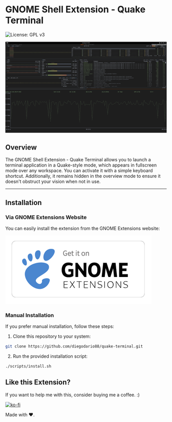 # GNOME Shell Extension - Quake Terminal

![License: GPL v3](https://img.shields.io/badge/License-GPL%20v3-blue.svg)

![Extension Screenshot](assets/screenshot.png)

## Overview

The GNOME Shell Extension - Quake Terminal allows you to launch a terminal application in a Quake-style mode, which appears in fullscreen mode over any workspace. You can activate it with a simple keyboard shortcut. Additionally, it remains hidden in the overview mode to ensure it doesn't obstruct your vision when not in use.

---

## Installation

### Via GNOME Extensions Website

You can easily install the extension from the GNOME Extensions website:

[![Get it on GNOME Extensions](assets/get_it_on_gnome_extensions.png)](https://extensions.gnome.org/extension/6307/quake-terminal)

### Manual Installation
If you prefer manual installation, follow these steps:

1. Clone this repository to your system:

```bash
git clone https://github.com/diegodario88/quake-terminal.git
```

2. Run the provided installation script:

```bash
./scripts/install.sh
```

## Like this Extension?

If you want to help me with this, consider buying me a coffee. :)

[![ko-fi](https://ko-fi.com/img/githubbutton_sm.svg)](https://ko-fi.com/Y8Y8Q12UV)

Made with ❤️.
